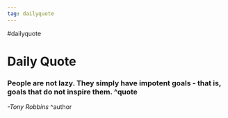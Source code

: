 ```yaml
---
tag: dailyquote
---
```


#dailyquote

# Daily Quote

### People are not lazy. They simply have impotent goals - that is, goals that do not inspire them. ^quote
*-Tony Robbins* ^author
